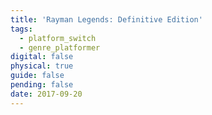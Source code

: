 ```yaml
---
title: 'Rayman Legends: Definitive Edition'
tags:
  - platform_switch
  - genre_platformer
digital: false
physical: true
guide: false
pending: false
date: 2017-09-20
---
```

